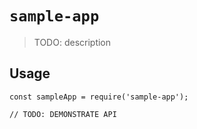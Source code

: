 # `sample-app`

> TODO: description

## Usage

```
const sampleApp = require('sample-app');

// TODO: DEMONSTRATE API
```
